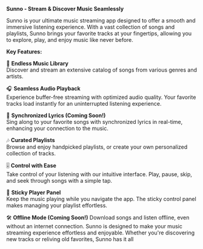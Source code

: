 **Sunno - Stream & Discover Music Seamlessly**

Sunno is your ultimate music streaming app designed to offer a smooth and immersive listening experience. With a vast collection of songs and playlists, Sunno brings your favorite tracks at your fingertips, allowing you to explore, play, and enjoy music like never before.

**Key Features:**

🎵 **Endless Music Library**  
Discover and stream an extensive catalog of songs from various genres and artists.

🎧 **Seamless Audio Playback**  
Experience buffer-free streaming with optimized audio quality. Your favorite tracks load instantly for an uninterrupted listening experience.

📜 **Synchronized Lyrics (Coming Soon!)**  
Sing along to your favorite songs with synchronized lyrics in real-time, enhancing your connection to the music.

🎶 **Curated Playlists**  
Browse and enjoy handpicked playlists, or create your own personalized collection of tracks.

🎚 **Control with Ease**  
Take control of your listening with our intuitive interface. Play, pause, skip, and seek through songs with a simple tap.

📱 **Sticky Player Panel**  
Keep the music playing while you navigate the app. The sticky control panel makes managing your playlist effortless.

🛠 **Offline Mode (Coming Soon!)**
Download songs and listen offline, even without an internet connection.
Sunno is designed to make your music streaming experience effortless and enjoyable. Whether you're discovering new tracks or reliving old favorites, Sunno has it all
